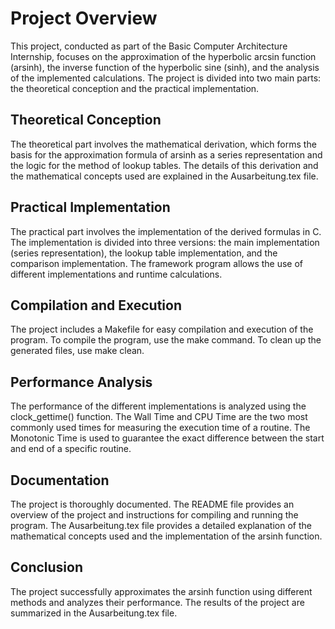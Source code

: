 # Project Overview

This project, conducted as part of the Basic Computer Architecture Internship, focuses on the approximation of the hyperbolic arcsin function (arsinh), the inverse function of the hyperbolic sine (sinh), and the analysis of the implemented calculations. The project is divided into two main parts: the theoretical conception and the practical implementation.

## Theoretical Conception

The theoretical part involves the mathematical derivation, which forms the basis for the approximation formula of arsinh as a series representation and the logic for the method of lookup tables. The details of this derivation and the mathematical concepts used are explained in the Ausarbeitung.tex file.

## Practical Implementation

The practical part involves the implementation of the derived formulas in C. The implementation is divided into three versions: the main implementation (series representation), the lookup table implementation, and the comparison implementation. The framework program allows the use of different implementations and runtime calculations.

## Compilation and Execution

The project includes a Makefile for easy compilation and execution of the program. To compile the program, use the make command. To clean up the generated files, use make clean.

## Performance Analysis

The performance of the different implementations is analyzed using the clock_gettime() function. The Wall Time and CPU Time are the two most commonly used times for measuring the execution time of a routine. The Monotonic Time is used to guarantee the exact difference between the start and end of a specific routine.

## Documentation

The project is thoroughly documented. The README file provides an overview of the project and instructions for compiling and running the program. The Ausarbeitung.tex file provides a detailed explanation of the mathematical concepts used and the implementation of the arsinh function.

## Conclusion

The project successfully approximates the arsinh function using different methods and analyzes their performance. The results of the project are summarized in the Ausarbeitung.tex file.
